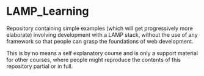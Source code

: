 # LAMP_Learning

Repository containing simple examples (which will get progressively more elaborate) involving development with a LAMP stack, 
without the use of any framework so that people can grasp the foundations of web development.

This is by no means a self explanatory course and is only a support material for other courses, 
where people might reproduce the contents of this repository partial or in full.
